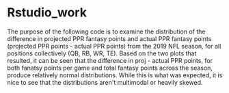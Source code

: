 # Rstudio_work
The purpose of the following code is to examine the distribution of the difference in projected PPR fantasy points and actual PPR fantasy points 
(projected PPR points - actual PPR points) from the 2019 NFL season, for all positions collectively (QB, RB, WR, TE). Based on the two plots that resulted, it can be seen that the difference in proj - actual PPR points, for both fanatsy points per game and total fantasy points across the season, produce relatively normal distributions. While this is what was expected, it is nice to see that the distributions aren't multimodal or heavily skewed.

